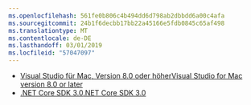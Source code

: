 ```yaml
---
ms.openlocfilehash: 561fe0b806c4b494dd6d798ab2dbbdd6a00c4afa
ms.sourcegitcommit: 24b1f6decbb17bb22a45166e5fdb0845c65af498
ms.translationtype: MT
ms.contentlocale: de-DE
ms.lasthandoff: 03/01/2019
ms.locfileid: "57047097"
---
```

* [<span data-ttu-id="e6d96-101">Visual Studio für Mac, Version 8.0 oder höher</span><span class="sxs-lookup"><span data-stu-id="e6d96-101">Visual Studio for Mac version 8.0 or later</span></span>](https://visualstudio.microsoft.com/vs/mac/)
* [<span data-ttu-id="e6d96-102">.NET Core SDK 3.0</span><span class="sxs-lookup"><span data-stu-id="e6d96-102">.NET Core SDK 3.0</span></span>](https://dotnet.microsoft.com/download/dotnet-core/3.0)
